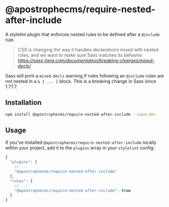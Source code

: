 # @apostrophecms/require-nested-after-include 

A stylelint plugin that enforces nested rules to be defined after a `@include` rule.

> CSS is changing the way it handles declarations mixed with nested rules,
> and we want to make sure Sass matches its behavior.
_https://sass-lang.com/documentation/breaking-changes/mixed-decls/_

Sass will print a `mixed-decls` warning if rules following an `@include` rules are not nested in a `& { ... }` block.
This is a breaking change in Sass since 1.77.7.

## Installation

```sh
npm install @apostrophecms/require-nested-after-include --save-dev
```

## Usage

If you've installed `@apostrophecms/require-nested-after-include` locally within your project, add it to the `plugins` array in your `stylelint` config:

```js
{
  "plugins": [
    // ...
    "@apostrophecms/require-nested-after-include"
  ],
  "rules": {
    // ...
    "@apostrophecms/require-nested-after-include": true
  }
}
```
